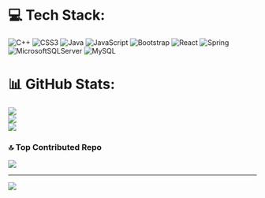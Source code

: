 
# 💻 Tech Stack:
![C++](https://img.shields.io/badge/c++-%2300599C.svg?style=plastic&logo=c%2B%2B&logoColor=white) ![CSS3](https://img.shields.io/badge/css3-%231572B6.svg?style=plastic&logo=css3&logoColor=white) ![Java](https://img.shields.io/badge/java-%23ED8B00.svg?style=plastic&logo=openjdk&logoColor=white) ![JavaScript](https://img.shields.io/badge/javascript-%23323330.svg?style=plastic&logo=javascript&logoColor=%23F7DF1E) ![Bootstrap](https://img.shields.io/badge/bootstrap-%238511FA.svg?style=plastic&logo=bootstrap&logoColor=white) ![React](https://img.shields.io/badge/react-%2320232a.svg?style=plastic&logo=react&logoColor=%2361DAFB) ![Spring](https://img.shields.io/badge/spring-%236DB33F.svg?style=plastic&logo=spring&logoColor=white) ![MicrosoftSQLServer](https://img.shields.io/badge/Microsoft%20SQL%20Server-CC2927?style=plastic&logo=microsoft%20sql%20server&logoColor=white) ![MySQL](https://img.shields.io/badge/mysql-%2300000f.svg?style=plastic&logo=mysql&logoColor=white)
# 📊 GitHub Stats:
![](https://github-readme-stats.vercel.app/api?username=priyankamaharathy&theme=gruvbox&hide_border=true&include_all_commits=false&count_private=false)<br/>
![](https://github-readme-streak-stats.herokuapp.com/?user=priyankamaharathy&theme=gruvbox&hide_border=true)<br/>
![](https://github-readme-stats.vercel.app/api/top-langs/?username=priyankamaharathy&theme=gruvbox&hide_border=true&include_all_commits=false&count_private=false&layout=compact)

### 🔝 Top Contributed Repo
![](https://github-contributor-stats.vercel.app/api?username=priyankamaharathy&limit=5&theme=discord&combine_all_yearly_contributions=true)

---
[![](https://visitcount.itsvg.in/api?id=priyankamaharathy&icon=0&color=6)](https://visitcount.itsvg.in)

<!-- Proudly created with GPRM ( https://gprm.itsvg.in ) -->